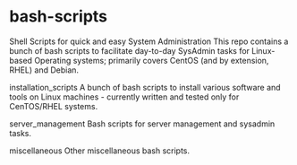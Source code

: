 # bash-scripts
Shell Scripts for quick and easy System Administration
This repo contains a bunch of bash scripts to facilitate day-to-day SysAdmin tasks
for Linux-based Operating systems; primarily covers CentOS (and by extension, RHEL)
and Debian.

installation_scripts
A bunch of bash scripts to install various software and tools on Linux machines - currently written and tested only for CenTOS/RHEL systems.

server_management
Bash scripts for server management and sysadmin tasks.

miscellaneous
Other miscellaneous bash scripts.
